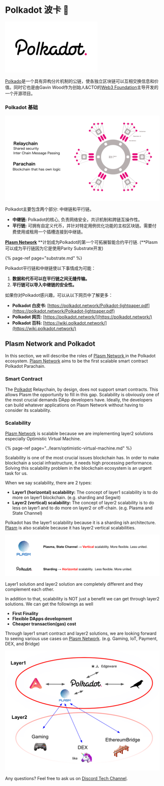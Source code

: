 # Polkadot 波卡 🔴

![](../.gitbook/assets/sukurnshotto-2020-06-07-221155png.png)

[Polkado](https://polkadot.network/)是一个具有异构分片机制的公链，使各独立区块链可以互相交换信息和价值。同时它也是由Gavin Wood作为创始人&CTO的[Web3 Foundation](https://web3.foundation/)主导开发的一个开源项目。

### Polkadot 基础

![](../.gitbook/assets/sukurnshotto-2020-06-07-230056png.png)

Polkadot主要包含两个部分: 中继链和平行链。

* **中继链:** Polkadot的核心, 负责网络安全，共识机制和跨链互操作性。
* **平行链:** 可拥有自定义代币，并针对特定用例优化功能的主权区块链。需要付费使用或租用一个插槽连接到中继链。

[**Plasm Network**](https://www.plasmnet.io/) **计划成为Polkadot的第一个可拓展智能合约平行链. \(**Plasm可以成为平行链因为它是使用Parity Substrate开发\)

{% page-ref page="substrate.md" %}

Polkadot平行链和中继链使以下事情成为可能：

1. **数据和代币可以在平行链之间无缝传输。**
2. **平行链可以导入中继链的安全性。**

如果你对Polkadot感兴趣，可以从以下网页中了解更多：

* **Polkadot 白皮书:** [https://polkadot.network/Polkadot-lightpaper.pdf](https://polkadot.network/Polkadot-lightpaper.pdf)
* **Polkadot 网页:** [https://polkadot.network/](https://polkadot.network/)
* **Polkadot 百科:** [https://wiki.polkadot.network/](https://wiki.polkadot.network/)

##  Plasm Network and Polkadot

In this section, we will describe the roles of [Plasm Network ](https://www.plasmnet.io/)in the Polkadot ecosystem. [Plasm Network](https://www.plasmnet.io/) aims to be the first scalable smart contract Polkadot Parachain. 

### Smart Contract

The [Polkadot](https://polkadot.network/) Relaychain, by design, does not support smart contracts. This allows Plasm the opportunity to fill in this gap. Scalability is obviously one of the most crucial demands DApp developers have. Ideally, the developers can build whatever applications on Plasm Network without having to consider its scalability.

### Scalability

[Plasm Network](https://www.plasmnet.io/) is scalable because we are implementing layer2 solutions especially Optimistic Virtual Machine.

{% page-ref page="../learn/optimistic-virtual-machine.md" %}

Scalability is one of the most crucial issues blockchain has. In order to make blockchain a social infrastructure, it needs high processing performance. Solving this scalability problem in the blockchain ecosystem is an urgent task for us.

When we say scalability, there are 2 types: 

* **Layer1 \(horizontal\) scalability:** The concept of layer1 scalability is to do more on layer1 blockchain. \(e.g. sharding and Segwit\)
* **Layer2 \(vertical\) scalability:** The concept of layer2 scalability is to do less on layer1 and to do more on layer2 or off-chain.  \(e.g. Plasma and State Channel\)

Polkadot has the layer1 scalability because it is a sharding ish architecture. [Plasm](https://www.plasmnet.io/) is also scalable because it has layer2 vertical scalabilities. 

![](../.gitbook/assets/sukurnshotto-2020-06-07-234905png.png)

Layer1 solution and layer2 solution are completely different and they complement each other. 

In addition to that, scalability is NOT just a benefit we can get through layer2 solutions. We can get the followings as well

* **First Finality**
* **Flexible DApps development**
* **Cheaper transaction\(gas\) cost**

Through layer1 smart contract and layer2 solutions, we are looking forward to seeing various use cases on [Plasm Network](https://www.plasmnet.io/). \(e.g. Gaming, IoT, Payment, DEX, and Bridge\) 

![](../.gitbook/assets/sukurnshotto-2020-06-08-00739png.png)

Any questions? Feel free  to ask us on [Discord Tech Channel](https://discord.gg/Z3nC9U4).

